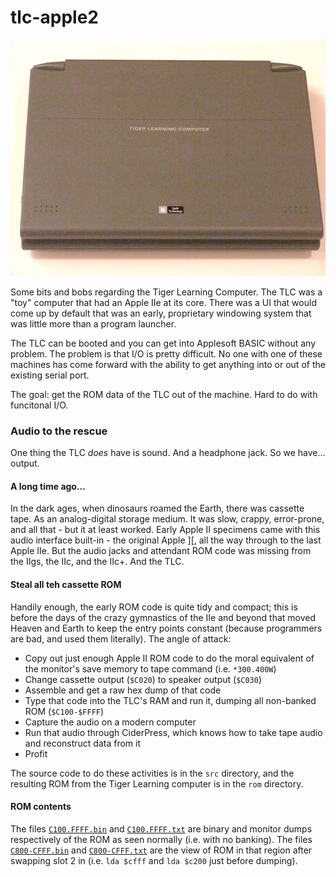# tlc-apple2

![Image of the TLC](https://github.com/david-schmidt/tlc-apple2/blob/master/doc/images/01TLC.png)

Some bits and bobs regarding the Tiger Learning Computer.
The TLC was a "toy" computer that had an Apple IIe at its core.
There was a UI that would come up by default that was an early,
proprietary windowing system that was little more than a program launcher.

The TLC can be booted and you can get into Applesoft BASIC without any problem.
The problem is that I/O is pretty difficult.  No one with one of these 
machines has come forward with the ability to get anything into or out of the
existing serial port.

The goal: get the ROM data of the TLC out of the machine.  Hard to do with funcitonal I/O.

### Audio to the rescue

One thing the TLC _does_ have is sound.  And a headphone jack.  So we have... output.

#### A long time ago...

In the dark ages, when dinosaurs roamed the Earth, there was cassette tape.
As an analog-digital storage medium.  It was slow, crappy, error-prone, and all
that - but it at least worked.
Early Apple II specimens came with this audio interface built-in - the original Apple ][,
all the way through to the last Apple IIe.
But the audio jacks and attendant ROM code was missing from the IIgs, the IIc, and the IIc+.
And the TLC.

#### Steal all teh cassette ROM

Handily enough, the early ROM code is quite tidy and compact; this is before the days of the crazy
gymnastics of the IIe and beyond that moved Heaven and Earth to keep the entry points constant
(because programmers are bad, and used them literally).  The angle of attack:
 * Copy out just enough Apple II ROM code to do the moral equivalent of the monitor's save memory to tape command (i.e. `*300.400W`)
 * Change cassette output (`$C020`) to speaker output (`$C030`)
 * Assemble and get a raw hex dump of that code
 * Type that code into the TLC's RAM and run it, dumping all non-banked ROM (`$C100-$FFFF`)
 * Capture the audio on a modern computer
 * Run that audio through CiderPress, which knows how to take tape audio and reconstruct data from it
 * Profit

The source code to do these activities is in the `src` directory, and the resulting ROM from the Tiger Learning computer is in the `rom` directory.

#### ROM contents

The files [`C100.FFFF.bin`](https://github.com/david-schmidt/tlc-apple2/blob/master/rom/C100.FFFF.bin)
and [`C100.FFFF.txt`](https://github.com/david-schmidt/tlc-apple2/blob/master/rom/C100.FFFF.txt)
are binary and monitor dumps respectively of the ROM as seen normally (i.e. with no banking).
The files [`C800-CFFF.bin`](https://github.com/david-schmidt/tlc-apple2/blob/master/rom/C800-CFFF.bin)
and [`C800-CFFF.txt`](https://github.com/david-schmidt/tlc-apple2/blob/master/rom/C800-CFFF.txt)
are the view of ROM in that region after swapping slot 2 in (i.e. `lda $cfff` and `lda $c200` just before dumping).
